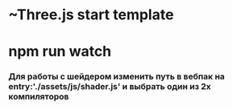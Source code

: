 # ~Three.js start template
# npm run watch
### Для работы с шейдером изменить путь в вебпак на   entry:'./assets/js/shader.js' и выбрать один из 2х компиляторов
